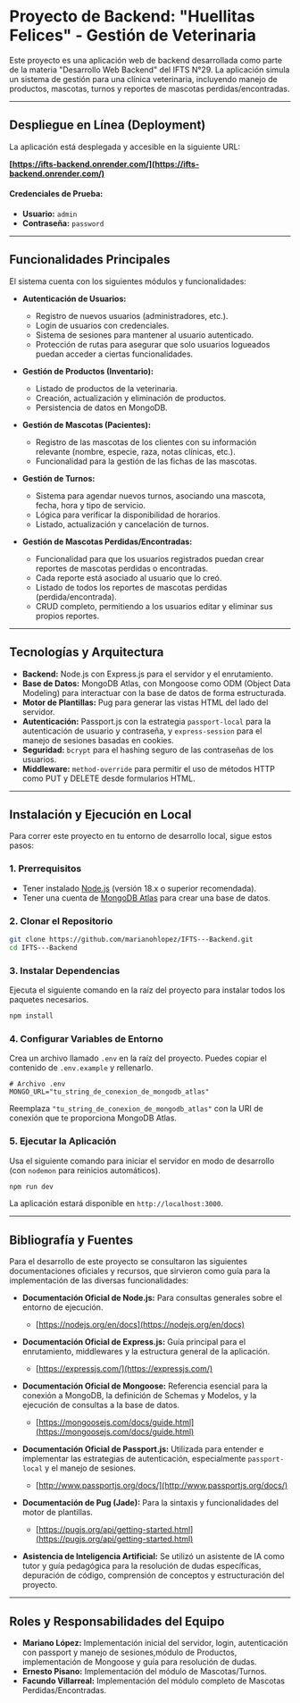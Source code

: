 # Proyecto de Backend: "Huellitas Felices" - Gestión de Veterinaria

Este proyecto es una aplicación web de backend desarrollada como parte de la materia "Desarrollo Web Backend" del IFTS N°29. La aplicación simula un sistema de gestión para una clínica veterinaria, incluyendo manejo de productos, mascotas, turnos y reportes de mascotas perdidas/encontradas.

---

## Despliegue en Línea (Deployment)

La aplicación está desplegada y accesible en la siguiente URL:

**[https://ifts-backend.onrender.com/](https://ifts-backend.onrender.com/)**

#### Credenciales de Prueba:

- **Usuario:** `admin`
- **Contraseña:** `password`

---

## Funcionalidades Principales

El sistema cuenta con los siguientes módulos y funcionalidades:

- **Autenticación de Usuarios:**

  - Registro de nuevos usuarios (administradores, etc.).
  - Login de usuarios con credenciales.
  - Sistema de sesiones para mantener al usuario autenticado.
  - Protección de rutas para asegurar que solo usuarios logueados puedan acceder a ciertas funcionalidades.

- **Gestión de Productos (Inventario):**

  - Listado de productos de la veterinaria.
  - Creación, actualización y eliminación de productos.
  - Persistencia de datos en MongoDB.

- **Gestión de Mascotas (Pacientes):**

  - Registro de las mascotas de los clientes con su información relevante (nombre, especie, raza, notas clínicas, etc.).
  - Funcionalidad para la gestión de las fichas de las mascotas.

- **Gestión de Turnos:**

  - Sistema para agendar nuevos turnos, asociando una mascota, fecha, hora y tipo de servicio.
  - Lógica para verificar la disponibilidad de horarios.
  - Listado, actualización y cancelación de turnos.

- **Gestión de Mascotas Perdidas/Encontradas:**
  - Funcionalidad para que los usuarios registrados puedan crear reportes de mascotas perdidas o encontradas.
  - Cada reporte está asociado al usuario que lo creó.
  - Listado de todos los reportes de mascotas perdidas (perdida/encontrada).
  - CRUD completo, permitiendo a los usuarios editar y eliminar sus propios reportes.

---

## Tecnologías y Arquitectura

- **Backend:** Node.js con Express.js para el servidor y el enrutamiento.
- **Base de Datos:** MongoDB Atlas, con Mongoose como ODM (Object Data Modeling) para interactuar con la base de datos de forma estructurada.
- **Motor de Plantillas:** Pug para generar las vistas HTML del lado del servidor.
- **Autenticación:** Passport.js con la estrategia `passport-local` para la autenticación de usuario y contraseña, y `express-session` para el manejo de sesiones basadas en cookies.
- **Seguridad:** `bcrypt` para el hashing seguro de las contraseñas de los usuarios.
- **Middleware:** `method-override` para permitir el uso de métodos HTTP como PUT y DELETE desde formularios HTML.

---

## Instalación y Ejecución en Local

Para correr este proyecto en tu entorno de desarrollo local, sigue estos pasos:

### 1. Prerrequisitos

- Tener instalado [Node.js](https://nodejs.org/) (versión 18.x o superior recomendada).
- Tener una cuenta de [MongoDB Atlas](https://www.mongodb.com/cloud/atlas) para crear una base de datos.

### 2. Clonar el Repositorio

```bash
git clone https://github.com/marianohlopez/IFTS---Backend.git
cd IFTS---Backend
```

### 3. Instalar Dependencias

Ejecuta el siguiente comando en la raíz del proyecto para instalar todos los paquetes necesarios.

```bash
npm install
```

### 4. Configurar Variables de Entorno

Crea un archivo llamado `.env` en la raíz del proyecto. Puedes copiar el contenido de `.env.example` y rellenarlo.

```env
# Archivo .env
MONGO_URL="tu_string_de_conexion_de_mongodb_atlas"
```

Reemplaza `"tu_string_de_conexion_de_mongodb_atlas"` con la URI de conexión que te proporciona MongoDB Atlas.

### 5. Ejecutar la Aplicación

Usa el siguiente comando para iniciar el servidor en modo de desarrollo (con `nodemon` para reinicios automáticos).

```bash
npm run dev
```

La aplicación estará disponible en `http://localhost:3000`.

---

## Bibliografía y Fuentes

Para el desarrollo de este proyecto se consultaron las siguientes documentaciones oficiales y recursos, que sirvieron como guía para la implementación de las diversas funcionalidades:

- **Documentación Oficial de Node.js:** Para consultas generales sobre el entorno de ejecución.

  - [https://nodejs.org/en/docs](https://nodejs.org/en/docs)

- **Documentación Oficial de Express.js:** Guía principal para el enrutamiento, middlewares y la estructura general de la aplicación.

  - [https://expressjs.com/](https://expressjs.com/)

- **Documentación Oficial de Mongoose:** Referencia esencial para la conexión a MongoDB, la definición de Schemas y Modelos, y la ejecución de consultas a la base de datos.

  - [https://mongoosejs.com/docs/guide.html](https://mongoosejs.com/docs/guide.html)

- **Documentación Oficial de Passport.js:** Utilizada para entender e implementar las estrategias de autenticación, especialmente `passport-local` y el manejo de sesiones.

  - [http://www.passportjs.org/docs/](http://www.passportjs.org/docs/)

- **Documentación de Pug (Jade):** Para la sintaxis y funcionalidades del motor de plantillas.

  - [https://pugjs.org/api/getting-started.html](https://pugjs.org/api/getting-started.html)

- **Asistencia de Inteligencia Artificial:** Se utilizó un asistente de IA como tutor y guía pedagógica para la resolución de dudas específicas, depuración de código, comprensión de conceptos y estructuración del proyecto.

---

## Roles y Responsabilidades del Equipo

- **Mariano López:** Implementación inicial del servidor, login, autenticación con passport y manejo de sesiones,módulo de Productos, implementación de Mongoose y guía para resolución de dudas.
- **Ernesto Pisano:** Implementación del módulo de Mascotas/Turnos.
- **Facundo Villarreal:** Implementación del módulo completo de Mascotas Perdidas/Encontradas.
